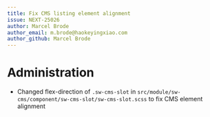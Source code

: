 ```yaml
---
title: Fix CMS listing element alignment
issue: NEXT-25026
author: Marcel Brode
author_email: m.brode@haokeyingxiao.com
author_github: Marcel Brode
---
```

# Administration
* Changed flex-direction of `.sw-cms-slot` in `src/module/sw-cms/component/sw-cms-slot/sw-cms-slot.scss` to fix CMS element alignment
